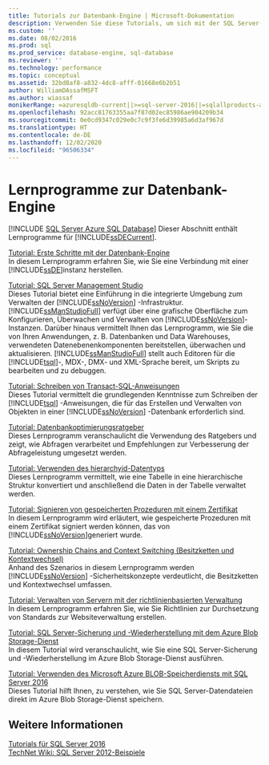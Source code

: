 ```yaml
---
title: Tutorials zur Datenbank-Engine | Microsoft-Dokumentation
description: Verwenden Sie diese Tutorials, um sich mit der SQL Server-Datenbank-Engine vertraut zu machen, einschließlich erster Schritte und der Verwendung von SQL Server Management Studio.
ms.custom: ''
ms.date: 08/02/2016
ms.prod: sql
ms.prod_service: database-engine, sql-database
ms.reviewer: ''
ms.technology: performance
ms.topic: conceptual
ms.assetid: 32bd8af8-a832-4dc8-afff-01668e6b2b51
author: WilliamDAssafMSFT
ms.author: wiassaf
monikerRange: =azuresqldb-current||>=sql-server-2016||=sqlallproducts-allversions||>=sql-server-linux-2017||=azuresqldb-mi-current
ms.openlocfilehash: 92acc81763355aa7f87d02ec85986ae904209b34
ms.sourcegitcommit: 0e0cd9347c029e0c7c9f3fe6d39985a6d3af967d
ms.translationtype: HT
ms.contentlocale: de-DE
ms.lasthandoff: 12/02/2020
ms.locfileid: "96506334"
---
```

# <a name="database-engine-tutorials"></a>Lernprogramme zur Datenbank-Engine
[!INCLUDE [SQL Server Azure SQL Database](../includes/applies-to-version/sql-asdb.md)]
Dieser Abschnitt enthält Lernprogramme für [!INCLUDE[ssDECurrent](../includes/ssdecurrent-md.md)].  
  
[Tutorial: Erste Schritte mit der Datenbank-Engine](../relational-databases/tutorial-getting-started-with-the-database-engine.md)  
In diesem Lernprogramm erfahren Sie, wie Sie eine Verbindung mit einer [!INCLUDE[ssDE](../includes/ssde-md.md)]instanz herstellen.  
  
[Tutorial: SQL Server Management Studio](../ssms/quickstarts/connect-query-sql-server.md)  
Dieses Tutorial bietet eine Einführung in die integrierte Umgebung zum Verwalten der [!INCLUDE[ssNoVersion](../includes/ssnoversion-md.md)] -Infrastruktur. [!INCLUDE[ssManStudioFull](../includes/ssmanstudiofull-md.md)] verfügt über eine grafische Oberfläche zum Konfigurieren, Überwachen und Verwalten von [!INCLUDE[ssNoVersion](../includes/ssnoversion-md.md)]-Instanzen. Darüber hinaus vermittelt Ihnen das Lernprogramm, wie Sie die von Ihren Anwendungen, z. B. Datenbanken und Data Warehouses, verwendeten Datenebenenkomponenten bereitstellen, überwachen und aktualisieren. [!INCLUDE[ssManStudioFull](../includes/ssmanstudiofull-md.md)] stellt auch Editoren für die [!INCLUDE[tsql](../includes/tsql-md.md)]-, MDX-, DMX- und XML-Sprache bereit, um Skripts zu bearbeiten und zu debuggen.  
  
[Tutorial: Schreiben von Transact-SQL-Anweisungen](../t-sql/tutorial-writing-transact-sql-statements.md)  
Dieses Tutorial vermittelt die grundlegenden Kenntnisse zum Schreiben der [!INCLUDE[tsql](../includes/tsql-md.md)] -Anweisungen, die für das Erstellen und Verwalten von Objekten in einer [!INCLUDE[ssNoVersion](../includes/ssnoversion-md.md)] -Datenbank erforderlich sind.  
  
[Tutorial: Datenbankoptimierungsratgeber](../tools/dta/tutorial-database-engine-tuning-advisor.md)  
Dieses Lernprogramm veranschaulicht die Verwendung des Ratgebers und zeigt, wie Abfragen verarbeitet und Empfehlungen zur Verbesserung der Abfrageleistung umgesetzt werden.  
  
[Tutorial: Verwenden des hierarchyid-Datentyps](../relational-databases/tables/tutorial-using-the-hierarchyid-data-type.md)  
Dieses Lernprogramm vermittelt, wie eine Tabelle in eine hierarchische Struktur konvertiert und anschließend die Daten in der Tabelle verwaltet werden.  
  
[Tutorial: Signieren von gespeicherten Prozeduren mit einem Zertifikat](../relational-databases/tutorial-signing-stored-procedures-with-a-certificate.md)  
In diesem Lernprogramm wird erläutert, wie gespeicherte Prozeduren mit einem Zertifikat signiert werden können, das von [!INCLUDE[ssNoVersion](../includes/ssnoversion-md.md)]generiert wurde.  
  
[Tutorial: Ownership Chains and Context Switching (Besitzketten und Kontextwechsel)](../relational-databases/tutorial-ownership-chains-and-context-switching.md)  
Anhand des Szenarios in diesem Lernprogramm werden [!INCLUDE[ssNoVersion](../includes/ssnoversion-md.md)] -Sicherheitskonzepte verdeutlicht, die Besitzketten und Kontextwechsel umfassen.  
  
[Tutorial: Verwalten von Servern mit der richtlinienbasierten Verwaltung](../relational-databases/policy-based-management/tutorial-administering-servers-by-using-policy-based-management.md)  
In diesem Lernprogramm erfahren Sie, wie Sie Richtlinien zur Durchsetzung von Standards zur Websiteverwaltung erstellen.  
  
[Tutorial: SQL Server-Sicherung und -Wiederherstellung mit dem Azure Blob Storage-Dienst](~/relational-databases/tutorial-sql-server-backup-and-restore-to-azure-blob-storage-service.md)  
In diesem Tutorial wird veranschaulicht, wie Sie eine SQL Server-Sicherung und -Wiederherstellung im Azure Blob Storage-Dienst ausführen.  
  
[Tutorial: Verwenden des Microsoft Azure BLOB-Speicherdiensts mit SQL Server 2016](tutorial-use-azure-blob-storage-service-with-sql-server-2016.md)  
Dieses Tutorial hilft Ihnen, zu verstehen, wie Sie SQL Server-Datendateien direkt im Azure Blob Storage-Dienst speichern.  
  
## <a name="see-also"></a>Weitere Informationen  
[Tutorials für SQL Server 2016](../sql-server/tutorials-for-sql-server-2016.md)  
[TechNet Wiki: SQL Server 2012-Beispiele](https://go.microsoft.com/fwlink/?linkID=220734)  
  
  
